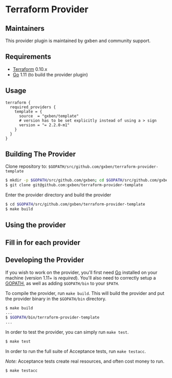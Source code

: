 Terraform Provider
==================

Maintainers
-----------

This provider plugin is maintained by gxben and community support.

Requirements
------------

-	[Terraform](https://www.terraform.io/downloads.html) 0.10.x
-	[Go](https://golang.org/doc/install) 1.11 (to build the provider plugin)

Usage
---------------------

```hcl
terraform {
  required_providers {
    template = {
      source  = "gxben/template"
      # version has to be set explicitly instead of using a > sign
      version = "= 2.2.0-m1"
    }
  }
}
```

Building The Provider
---------------------

Clone repository to: `$GOPATH/src/github.com/gxben/terraform-provider-template`

```sh
$ mkdir -p $GOPATH/src/github.com/gxben; cd $GOPATH/src/github.com/gxben
$ git clone git@github.com:gxben/terraform-provider-template
```

Enter the provider directory and build the provider

```sh
$ cd $GOPATH/src/github.com/gxben/terraform-provider-template
$ make build
```

Using the provider
----------------------
## Fill in for each provider

Developing the Provider
---------------------------

If you wish to work on the provider, you'll first need [Go](http://www.golang.org) installed on your machine (version 1.11+ is *required*). You'll also need to correctly setup a [GOPATH](http://golang.org/doc/code.html#GOPATH), as well as adding `$GOPATH/bin` to your `$PATH`.

To compile the provider, run `make build`. This will build the provider and put the provider binary in the `$GOPATH/bin` directory.

```sh
$ make build
...
$ $GOPATH/bin/terraform-provider-template
...
```

In order to test the provider, you can simply run `make test`.

```sh
$ make test
```

In order to run the full suite of Acceptance tests, run `make testacc`.

*Note:* Acceptance tests create real resources, and often cost money to run.

```sh
$ make testacc
```
